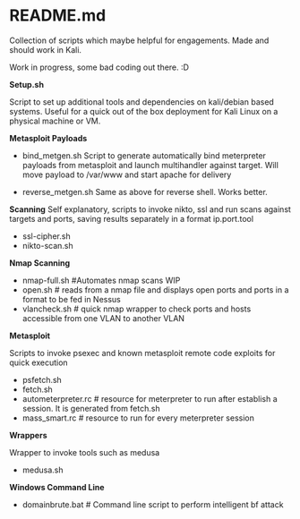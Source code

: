 README.md
=======
Collection of scripts which maybe helpful for engagements.
Made and should work in Kali.

Work in progress, some bad coding out there. :D

**Setup.sh**

Script to set up additional tools and dependencies on kali/debian based systems.
Useful for a quick out of the box deployment for Kali Linux on a physical machine or VM.

**Metasploit Payloads**
* bind_metgen.sh
Script to generate automatically bind meterpreter payloads from metasploit and
launch multihandler against target. Will move payload to /var/www and start apache for delivery

* reverse_metgen.sh
Same as above for reverse shell. Works better.

**Scanning**
Self explanatory, scripts to invoke nikto, ssl and run scans against targets and ports, saving results separately
in a format ip.port.tool

* ssl-cipher.sh
* nikto-scan.sh

**Nmap Scanning**

* nmap-full.sh #Automates nmap scans WIP
* open.sh # reads from a nmap file and displays open ports and ports in a format to be fed in Nessus
* vlancheck.sh # quick nmap wrapper to check ports and hosts accessible from one VLAN to another VLAN 

**Metasploit**

Scripts to invoke psexec and known metasploit remote code exploits for quick execution
* psfetch.sh
* fetch.sh
* autometerpreter.rc # resource for meterpreter to run after establish a session. It is generated from fetch.sh
* mass_smart.rc # resource to run for every meterpreter session

**Wrappers**

Wrapper to invoke tools such as medusa
* medusa.sh 

**Windows Command Line**


* domainbrute.bat # Command line script to perform intelligent bf attack


